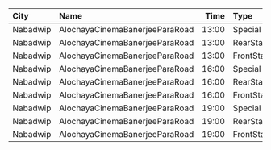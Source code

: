 | City     | Name                           |  Time | Type       | Price | Capacity | Booked |
| :------- | :----------------------------- | ----: | :--------- | ----: | -------: | -----: |
| Nabadwip | AlochayaCinemaBanerjeeParaRoad | 13:00 | Special    |   50₹ |      107 |     65 |
| Nabadwip | AlochayaCinemaBanerjeeParaRoad | 13:00 | RearStall  |   40₹ |      252 |     68 |
| Nabadwip | AlochayaCinemaBanerjeeParaRoad | 13:00 | FrontStall |   40₹ |      196 |    196 |
| Nabadwip | AlochayaCinemaBanerjeeParaRoad | 16:00 | Special    |   50₹ |      107 |     65 |
| Nabadwip | AlochayaCinemaBanerjeeParaRoad | 16:00 | RearStall  |   40₹ |      252 |     68 |
| Nabadwip | AlochayaCinemaBanerjeeParaRoad | 16:00 | FrontStall |   40₹ |      196 |    196 |
| Nabadwip | AlochayaCinemaBanerjeeParaRoad | 19:00 | Special    |   50₹ |      107 |     65 |
| Nabadwip | AlochayaCinemaBanerjeeParaRoad | 19:00 | RearStall  |   40₹ |      252 |     68 |
| Nabadwip | AlochayaCinemaBanerjeeParaRoad | 19:00 | FrontStall |   40₹ |      196 |    196 |